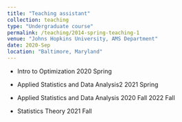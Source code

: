 ```yaml
---
title: "Teaching assistant"
collection: teaching
type: "Undergraduate course"
permalink: /teaching/2014-spring-teaching-1
venue: "Johns Hopkins University, AMS Department"
date: 2020-Sep
location: "Baltimore, Maryland"
---
```


-   Intro to Optimization 2020 Spring

-   Applied Statistics and Data Analysis2 2021 Spring

-   Applied Statistics and Data Analysis 2020 Fall 2022 Fall

-   Statistics Theory 2021 Fall
